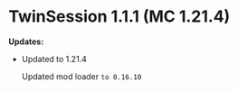 # TwinSession 1.1.1 (MC 1.21.4)

**Updates:**

- Updated to 1.21.4
  
  Updated mod loader `to 0.16.10`
